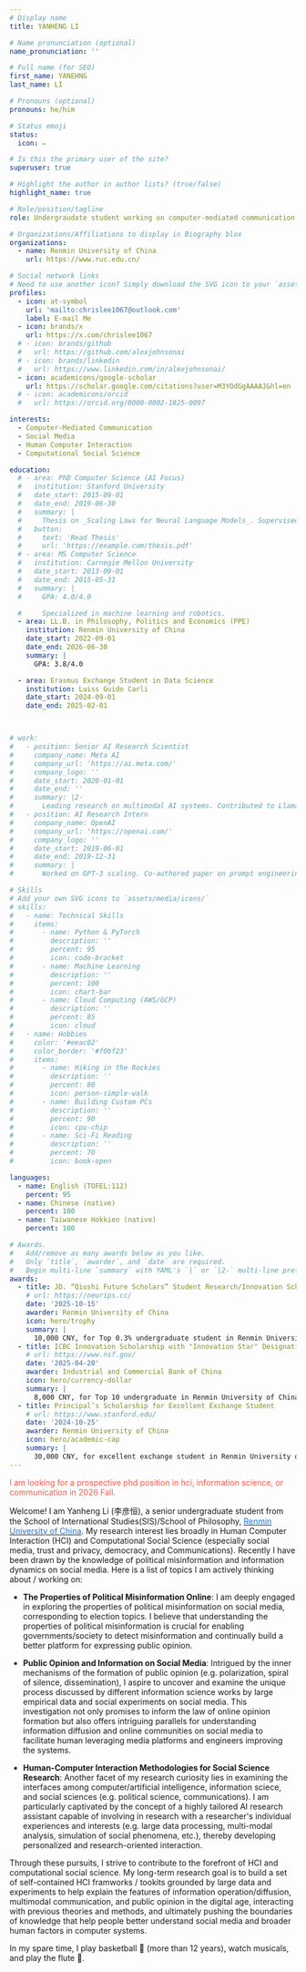 ```yaml
---
# Display name
title: YANHENG LI

# Name pronunciation (optional)
name_pronunciation: ''

# Full name (for SEO)
first_name: YANEHNG
last_name: LI

# Pronouns (optional)
pronouns: he/him

# Status emoji
status:
  icon: ✏️

# Is this the primary user of the site?
superuser: true

# Highlight the author in author lists? (true/false)
highlight_name: true

# Role/position/tagline
role: Undergraudate student working on computer-mediated communication and HCI.

# Organizations/Affiliations to display in Biography blox
organizations:
  - name: Renmin University of China
    url: https://www.ruc.edu.cn/

# Social network links
# Need to use another icon? Simply download the SVG icon to your `assets/media/icons/` folder.
profiles:
  - icon: at-symbol
    url: 'mailto:chrislee1067@outlook.com'
    label: E-mail Me
  - icon: brands/x
    url: https://x.com/chrislee1067
  # - icon: brands/github
  #   url: https://github.com/alexjohnsonai
  # - icon: brands/linkedin
  #   url: https://www.linkedin.com/in/alexjohnsonai/
  - icon: academicons/google-scholar
    url: https://scholar.google.com/citations?user=M3YOdGgAAAAJ&hl=en
  # - icon: academicons/orcid
  #   url: https://orcid.org/0000-0002-1825-0097

interests:
  - Computer-Mediated Communication
  - Social Media
  - Human Computer Interaction
  - Computational Social Science

education:
  # - area: PhD Computer Science (AI Focus)
  #   institution: Stanford University
  #   date_start: 2015-09-01
  #   date_end: 2019-06-30
  #   summary: |
  #     Thesis on _Scaling Laws for Neural Language Models_. Supervised by Prof. Andrew Ng. Published 5 papers in NeurIPS and ICML, with 2 best paper awards.
  #   button:
  #     text: 'Read Thesis'
  #     url: 'https://example.com/thesis.pdf'
  # - area: MS Computer Science
  #   institution: Carnegie Mellon University
  #   date_start: 2013-09-01
  #   date_end: 2015-05-31
  #   summary: |
  #     GPA: 4.0/4.0

  #     Specialized in machine learning and robotics.
  - area: LL.B. in Philosophy, Politics and Economics (PPE)
    institution: Renmin University of China
    date_start: 2022-09-01
    date_end: 2026-06-30
    summary: |
      GPA: 3.8/4.0

  - area: Erasmus Exchange Student in Data Science
    institution: Luiss Guido Carli
    date_start: 2024-09-01
    date_end: 2025-02-01



# work:
#   - position: Senior AI Research Scientist
#     company_name: Meta AI
#     company_url: 'https://ai.meta.com/'
#     company_logo: ''
#     date_start: 2020-01-01
#     date_end: ''
#     summary: |2-
#       Leading research on multimodal AI systems. Contributed to Llama 2 and other open-source models. 50+ citations in 3 years.
#   - position: AI Research Intern
#     company_name: OpenAI
#     company_url: 'https://openai.com/'
#     company_logo: ''
#     date_start: 2019-06-01
#     date_end: 2019-12-31
#     summary: |
#       Worked on GPT-3 scaling. Co-authored paper on prompt engineering.

# Skills
# Add your own SVG icons to `assets/media/icons/`
# skills:
#   - name: Technical Skills
#     items:
#       - name: Python & PyTorch
#         description: ''
#         percent: 95
#         icon: code-bracket
#       - name: Machine Learning
#         description: ''
#         percent: 100
#         icon: chart-bar
#       - name: Cloud Computing (AWS/GCP)
#         description: ''
#         percent: 85
#         icon: cloud
#   - name: Hobbies
#     color: '#eeac02'
#     color_border: '#f0bf23'
#     items:
#       - name: Hiking in the Rockies
#         description: ''
#         percent: 80
#         icon: person-simple-walk
#       - name: Building Custom PCs
#         description: ''
#         percent: 90
#         icon: cpu-chip
#       - name: Sci-Fi Reading
#         description: ''
#         percent: 70
#         icon: book-open

languages:
  - name: English (TOFEL:112)
    percent: 95
  - name: Chinese (native)
    percent: 100
  - name: Taiwanese Hokkien (native)
    percent: 100

# Awards.
#   Add/remove as many awards below as you like.
#   Only `title`, `awarder`, and `date` are required.
#   Begin multi-line `summary` with YAML's `|` or `|2-` multi-line prefix and indent 2 spaces below.
awards:
  - title: JD. “Qiushi Future Scholars” Student Research/Innovation Scholarship 
    # url: https://neurips.cc/
    date: '2025-10-15'
    awarder: Renmin University of China
    icon: hero/trophy
    summary: |
      10,000 CNY, for Top 0.3% undergraduate student in Renmin University of China.
  - title: ICBC Innovation Scholarship with "Innovation Star" Designation
    # url: https://www.nsf.gov/
    date: '2025-04-20'
    awarder: Industrial and Commercial Bank of China
    icon: hero/currency-dollar
    summary: |
      8,000 CNY, for Top 10 undergraduate in Renmin University of China.
  - title: Principal’s Scholarship for Excellent Exchange Student
    # url: https://www.stanford.edu/
    date: '2024-10-25'
    awarder: Renmin University of China
    icon: hero/academic-cap
    summary: |
      30,000 CNY, for excellent exchange student in Renmin University of China.
---
```


<span style="color:#FF574A">I am looking for a prospective phd position in hci, information science, or communication in 2026 Fall.</span>

Welcome! I am Yanheng Li (李彦恒), a senior undergraduate student from the School of International Studies(SIS)/School of Philosophy, [<span style="color:#1a73e8;">Renmin University of China</span>](https://www.ruc.edu.cn/). My research interest lies broadly in Human Computer Interaction (HCI) and Computational Social Science (especially social media, trust and privacy, democracy, and Communications). Recently I have been drawn by the knowledge of political misinformation and information dynamics on social media. Here is a list of topics I am actively thinking about / working on: 
- **The Properties of Political Misinformation Online**: I am deeply engaged in exploring the properties of political misinformation on social media, corresponding to election topics. I believe that understanding the properties of political misinformation is crucial for enabling governments/society to detect misinformation and continually build a better platform for expressing public opinion.

- **Public Opinion and Information on Social Media**: Intrigued by the inner mechanisms of the formation of public opinion (e.g. polarization, spiral of silence, dissemination), I aspire to uncover and examine the unique process discussed by different information science works by large empirical data and social experiments on social media. This investigation not only promises to inform the law of online opinion formation but also offers intriguing parallels for understanding information diffusion and online communities on social media to facilitate human leveraging media platforms and engineers improving the systems.

- **Human-Computer Interaction Methodologies for Social Science Research**: Another facet of my research curiosity lies in examining the interfaces among computer/artificial intelligence, information sciece,  and social sciences (e.g. political science, communications). I am particularly captivated by the concept of a highly tailored AI research assistant capable of involving in research with a researcher's individual experiences and interests (e.g. large data processing, multi-modal analysis, simulation of social phenomena, etc.), thereby developing personalized and research-oriented interaction.

Through these pursuits, I strive to contribute to the forefront of HCI and computational social science. My long-term research goal is to build a set of self-contained HCI framworks / tookits grounded by large data and experiments to help explain the features of information operation/diffusion, multimodal communication, and public opinion in the digital age, interacting with previous theories and methods, and ultimately pushing the boundaries of knowledge that help people better understand social media and broader human factors in computer systems.

In my spare time, I play basketball 🏀 (more than 12 years), watch musicals, and play the flute 🪈.